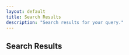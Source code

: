 ```yaml
---
layout: default
title: Search Results
description: "Search results for your query."
---
```


<section class="search-results">
  <h2>Search Results</h2>
  <ul id="search-results-list"></ul>
</section>

<script>
  const urlParams = new URLSearchParams(window.location.search);
  const query = urlParams.get("query");
  const resultsList = document.getElementById("search-results-list");

  if (query) {
    resultsList.innerHTML = `<li>Showing results for '<strong>${query}</strong>' (functionality coming soon)</li>`;
  } else {
    resultsList.innerHTML = "<li>No search query provided.</li>";
  }
</script>
